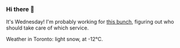 ### Hi there :wave:

It's Wednesday! I'm probably working for [this bunch](https://github.com/kohofinancial), figuring out who should take care of which service.

Weather in Toronto: light snow, at -12°C.
